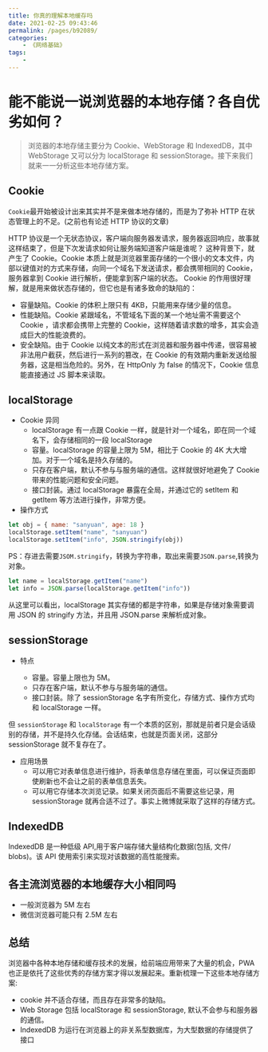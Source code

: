 ```yaml
---
title: 你真的理解本地缓存吗
date: 2021-02-25 09:43:46
permalink: /pages/b92089/
categories:
    - 《网络基础》
tags:
    -
---
```


# 能不能说一说浏览器的本地存储？各自优劣如何？

> 浏览器的本地存储主要分为 Cookie、WebStorage 和 IndexedDB，其中 WebStorage 又可以分为 localStorage 和 sessionStorage。接下来我们就来一一分析这些本地存储方案。

## Cookie

`Cookie`最开始被设计出来其实并不是来做本地存储的，而是为了弥补 HTTP 在状态管理上的不足。(之前也有论述 HTTP 协议的文章)

HTTP 协议是一个无状态协议，客户端向服务器发请求，服务器返回响应，故事就这样结束了，但是下次发请求如何让服务端知道客户端是谁呢？ 这种背景下，就产生了 Cookie。Cookie 本质上就是浏览器里面存储的一个很小的文本文件，内部以键值对的方式来存储，向同一个域名下发送请求，都会携带相同的 Cookie，服务器拿到 Cookie 进行解析，便能拿到客户端的状态。
Cookie 的作用很好理解，就是用来做状态存储的，但它也是有诸多致命的缺陷的：

-   容量缺陷。Cookie 的体积上限只有 4KB，只能用来存储少量的信息。
-   性能缺陷。Cookie 紧跟域名，不管域名下面的某一个地址需不需要这个 Cookie ，请求都会携带上完整的 Cookie，这样随着请求数的增多，其实会造成巨大的性能浪费的。
-   安全缺陷。由于 Cookie 以纯文本的形式在浏览器和服务器中传递，很容易被非法用户截获，然后进行一系列的篡改，在 Cookie 的有效期内重新发送给服务器，这是相当危险的。另外，在 HttpOnly 为 false 的情况下，Cookie 信息能直接通过 JS 脚本来读取。

## localStorage

-   Cookie 异同
    -   localStorage 有一点跟 Cookie 一样，就是针对一个域名，即在同一个域名下，会存储相同的一段 localStorage
    -   容量。localStorage 的容量上限为 5M，相比于 Cookie 的 4K 大大增加。对于一个域名是持久存储的。
    -   只存在客户端，默认不参与与服务端的通信。这样就很好地避免了 Cookie 带来的性能问题和安全问题。
    -   接口封装。通过 localStorage 暴露在全局，并通过它的 setItem 和 getItem 等方法进行操作，非常方便。
-   操作方式

```js
let obj = { name: "sanyuan", age: 18 }
localStorage.setItem("name", "sanyuan")
localStorage.setItem("info", JSON.stringify(obj))
```

PS：存进去需要`JSOM.stringify`，转换为字符串，取出来需要`JSON.parse`,转换为对象。

```js
let name = localStorage.getItem("name")
let info = JSON.parse(localStorage.getItem("info"))
```

从这里可以看出，localStorage 其实存储的都是字符串，如果是存储对象需要调用 JSON 的 stringify 方法，并且用 JSON.parse 来解析成对象。

## sessionStorage

-   特点

    -   容量。容量上限也为 5M。
    -   只存在客户端，默认不参与与服务端的通信。
    -   接口封装。除了 sessionStorage 名字有所变化，存储方式、操作方式均和 localStorage 一样。

但 `sessionStorage` 和 `localStorage` 有一个本质的区别，那就是前者只是会话级别的存储，并不是持久化存储。会话结束，也就是页面关闭，这部分 sessionStorage 就不复存在了。

-   应用场景
    -   可以用它对表单信息进行维护，将表单信息存储在里面，可以保证页面即使刷新也不会让之前的表单信息丢失。
    -   可以用它存储本次浏览记录。如果关闭页面后不需要这些记录，用 sessionStorage 就再合适不过了。事实上微博就采取了这样的存储方式。

## IndexedDB

IndexedDB 是一种低级 API,用于客户端存储大量结构化数据(包括, 文件/ blobs)。该 API 使用索引来实现对该数据的高性能搜索。

## 各主流浏览器的本地缓存大小相同吗

-   一般浏览器为 5M 左右
-   微信浏览器可能只有 2.5M 左右

## 总结

浏览器中各种本地存储和缓存技术的发展，给前端应用带来了大量的机会，PWA 也正是依托了这些优秀的存储方案才得以发展起来。重新梳理一下这些本地存储方案:

-   cookie 并不适合存储，而且存在非常多的缺陷。
-   Web Storage 包括 localStorage 和 sessionStorage, 默认不会参与和服务器的通信。
-   IndexedDB 为运行在浏览器上的非关系型数据库，为大型数据的存储提供了接口
